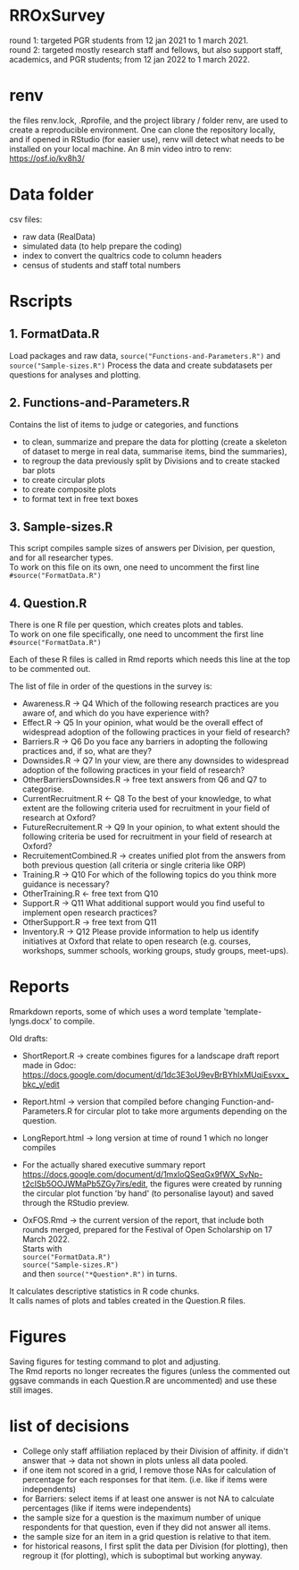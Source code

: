 # RROxSurvey

round 1: targeted PGR students from 12 jan 2021 to 1 march 2021.  
round 2: targeted mostly research staff and fellows, but also support staff, academics, and PGR students; from 12 jan 2022 to 1 march 2022.

# renv

the files renv.lock, .Rprofile, and the project library / folder renv, are used to create a reproducible environment. 
One can clone the repository locally, and if opened in RStudio (for easier use), renv will detect what needs to be installed on your local machine.
An 8 min video intro to renv: https://osf.io/kv8h3/ 


# Data folder
csv files:  
- raw data (RealData)  
- simulated data (to help prepare the coding)   
- index to convert the qualtrics code to column headers   
- census of students and staff total numbers   


# Rscripts

## 1. FormatData.R
Load packages and raw data, `source("Functions-and-Parameters.R")` and `source("Sample-sizes.R")`
Process the data and create subdatasets per questions for analyses and plotting.


## 2. Functions-and-Parameters.R
Contains the list of items to judge or categories, and functions
- to clean, summarize and prepare the data for plotting (create a skeleton of dataset to merge in real data, summarise items, bind the summaries),
- to regroup the data previously split by Divisions and to create stacked bar plots
- to create circular plots
- to create composite plots
- to format text in free text boxes


## 3. Sample-sizes.R
This script compiles sample sizes of answers per Division, per question, and for all researcher types.  
To work on this file on its own, one need to uncomment the first line   
`#source("FormatData.R")`  


## 4. Question.R

There is one R file per question, which creates plots and tables.  
To work on one file specifically, one need to uncomment the first line   
`#source("FormatData.R")`  

Each of these R files is called in Rmd reports which needs this line at the top to be commented out.  

The list of file in order of the questions in the survey is:  
- Awareness.R -> Q4 Which of the following research practices are you aware of, and which do you have experience with?  
- Effect.R -> Q5 In your opinion, what would be the overall effect of widespread adoption of the following practices in your field of research?  
- Barriers.R -> Q6 Do you face any barriers in adopting the following practices and, if so, what are they?  
- Downsides.R -> Q7 In your view, are there any downsides to widespread adoption of the following practices in your field of research?  
- OtherBarriersDownsides.R -> free text answers from Q6 and Q7 to categorise.  
- CurrentRecruitment.R <- Q8 To the best of your knowledge, to what extent are the following criteria used for recruitment in your field of research at Oxford?  
- FutureRecruitement.R -> Q9 In your opinion, to what extent should the following criteria be used for recruitment in your field of research at Oxford?  
- RecruitementCombined.R -> creates unified plot from the answers from both previous question (all criteria or single criteria like ORP)
- Training.R -> Q10 For which of the following topics do you think more guidance is necessary?  
- OtherTraining.R <- free text from Q10  
- Support.R -> Q11 What additional support would you find useful to implement open research practices?  
- OtherSupport.R -> free text from Q11  
- Inventory.R -> Q12 Please provide information to help us identify initiatives at Oxford that relate to open research (e.g. courses, workshops, summer schools, working groups, study groups, meet-ups).  


# Reports
Rmarkdown reports, some of which uses a word template 'template-lyngs.docx' to compile.  

Old drafts:
- ShortReport.R -> create combines figures for a landscape draft report made in Gdoc: https://docs.google.com/document/d/1dc3E3oU9evBrBYhIxMUqiEsvxx_bkc_y/edit  
- Report.html -> version that compiled before changing Function-and-Parameters.R for circular plot to take more arguments depending on the question.  
- LongReport.html -> long version at time of round 1 which no longer compiles  
- For the actually shared executive summary report https://docs.google.com/document/d/1mxloQSeqGx9fWX_SvNp-t2cISb5OOJWMaPb5ZGy7irs/edit, the figures were created by running the circular plot function 'by hand' (to personalise layout) and saved through the RStudio preview.  

- OxFOS.Rmd -> the current version of the report, that include both rounds merged, prepared for the Festival of Open Scholarship on 17 March 2022.  
Starts with   
`source("FormatData.R")`  
`source("Sample-sizes.R")`  
and then `source("*Question*.R")` in turns.  

It calculates descriptive statistics in R code chunks.  
It calls names of plots and tables created in the Question.R files.  

# Figures
Saving figures for testing command to plot and adjusting.   
The Rmd reports no longer recreates the figures (unless the commented out ggsave commands in each Question.R are uncommented) and use these still images.   

# list of decisions
- College only staff affiliation replaced by their Division of affinity. if didn't answer that -> data not shown in plots unless all data pooled.
- if one item not scored in a grid, I remove those NAs for calculation of percentage for each responses for that item. (i.e. like if items were independents)
- for Barriers: select items if at least one answer is not NA to calculate percentages (like if items were independents)
- the sample size for a question is the maximum number of unique respondents for that question, even if they did not answer all items.
- the sample size for an item in a grid question is relative to that item.
- for historical reasons, I first split the data per Division (for plotting), then regroup it (for plotting), which is suboptimal but working anyway.






